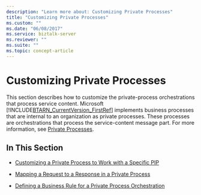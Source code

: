 ```yaml
---
description: "Learn more about: Customizing Private Processes"
title: "Customizing Private Processes"
ms.custom: ""
ms.date: "06/08/2017"
ms.service: biztalk-server
ms.reviewer: ""
ms.suite: ""
ms.topic: concept-article
---
```

# Customizing Private Processes
This section describes how to customize the private-process orchestrations that process service content. Microsoft [!INCLUDE[BTARN_CurrentVersion_FirstRef](../../includes/btarn-currentversion-firstref-md.md)] implements business processes that are internal to an organization as private processes. These processes are orchestrations that process the service-content message part. For more information, see [Private Processes](../../adapters-and-accelerators/accelerator-rosettanet/private-processes.md).  
  
## In This Section  
  
-   [Customizing a Private Process to Work with a Specific PIP](../../adapters-and-accelerators/accelerator-rosettanet/customizing-a-private-process-to-work-with-a-specific-pip.md)  
  
-   [Mapping a Request to a Response in a Private Process](../../adapters-and-accelerators/accelerator-rosettanet/mapping-a-request-to-a-response-in-a-private-process.md)  
  
-   [Defining a Business Rule for a Private Process Orchestration](../../adapters-and-accelerators/accelerator-rosettanet/defining-a-business-rule-for-a-private-process-orchestration.md)
